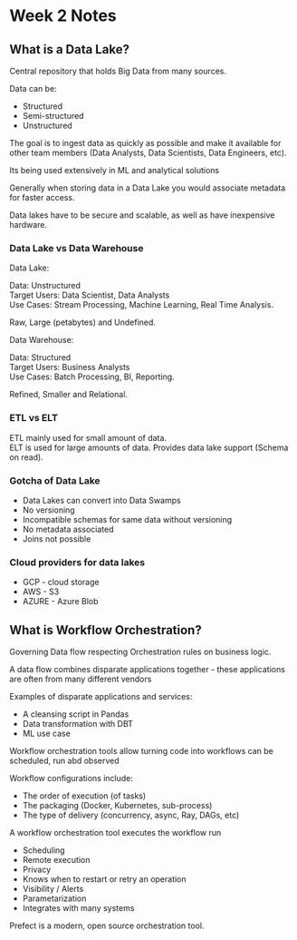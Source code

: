 # Week 2 Notes

## What is a Data Lake?

Central repository that holds Big Data from many sources.

Data can be:

- Structured
- Semi-structured
- Unstructured

The goal is to ingest data as quickly as possible and make it available for other team members (Data Analysts, Data Scientists, Data Engineers, etc).

Its being used extensively in ML and analytical solutions

Generally when storing data in a Data Lake you would associate metadata for faster access.

Data lakes have to be secure and scalable, as well as have inexpensive hardware.

### Data Lake vs Data Warehouse

Data Lake:

Data: Unstructured \
Target Users: Data Scientist, Data Analysts \
Use Cases: Stream Processing, Machine Learning, Real Time Analysis.

Raw, Large (petabytes) and Undefined.

Data Warehouse:

Data: Structured \
Target Users: Business Analysts \
Use Cases: Batch Processing, BI, Reporting.

Refined, Smaller and Relational.

### ETL vs ELT

ETL mainly used for small amount of data. \
ELT is used for large amounts of data. Provides data lake support (Schema on read).

### Gotcha of Data Lake

- Data Lakes can convert into Data Swamps
- No versioning
- Incompatible schemas for same data without versioning
- No metadata associated
- Joins not possible

### Cloud providers for data lakes

- GCP - cloud storage
- AWS - S3
- AZURE - Azure Blob

## What is Workflow Orchestration?

Governing Data flow respecting Orchestration rules on business logic.

A data flow combines disparate applications together - these applications are often from many different vendors

Examples of disparate applications and services:

- A cleansing script in Pandas
- Data transformation with DBT
- ML use case

Workflow orchestration tools allow turning code into workflows can be scheduled, run abd observed

Workflow configurations include:

- The order of execution (of tasks)
- The packaging (Docker, Kubernetes, sub-process)
- The type of delivery (concurrency, async, Ray, DAGs, etc)

A workflow orchestration tool executes the workflow run

- Scheduling
- Remote execution
- Privacy
- Knows when to restart or retry an operation
- Visibility / Alerts
- Parametarization
- Integrates with many systems

Prefect is a modern, open source orchestration tool.
